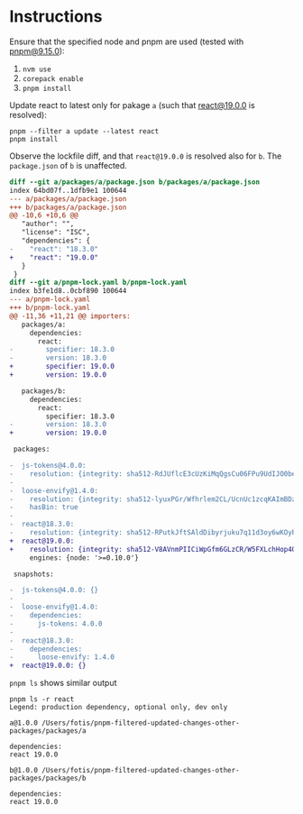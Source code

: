 # Instructions

Ensure that the specified node and pnpm are used (tested with pnpm@9.15.0):

1. `nvm use`
2. `corepack enable`
3. `pnpm install`

Update react to latest only for pakage `a` (such that react@19.0.0 is resolved):

```shell
pnpm --filter a update --latest react
pnpm install
```

Observe the lockfile diff, and that `react@19.0.0` is resolved also for `b`.  The `package.json` of `b` is unaffected.

```diff
diff --git a/packages/a/package.json b/packages/a/package.json
index 64bd07f..1dfb9e1 100644
--- a/packages/a/package.json
+++ b/packages/a/package.json
@@ -10,6 +10,6 @@
   "author": "",
   "license": "ISC",
   "dependencies": {
-    "react": "18.3.0"
+    "react": "19.0.0"
   }
 }
diff --git a/pnpm-lock.yaml b/pnpm-lock.yaml
index b3fe1d8..0cbf890 100644
--- a/pnpm-lock.yaml
+++ b/pnpm-lock.yaml
@@ -11,36 +11,21 @@ importers:
   packages/a:
     dependencies:
       react:
-        specifier: 18.3.0
-        version: 18.3.0
+        specifier: 19.0.0
+        version: 19.0.0

   packages/b:
     dependencies:
       react:
         specifier: 18.3.0
-        version: 18.3.0
+        version: 19.0.0

 packages:

-  js-tokens@4.0.0:
-    resolution: {integrity: sha512-RdJUflcE3cUzKiMqQgsCu06FPu9UdIJO0beYbPhHN4k6apgJtifcoCtT9bcxOpYBtpD2kCM6Sbzg4CausW/PKQ==}
-
-  loose-envify@1.4.0:
-    resolution: {integrity: sha512-lyuxPGr/Wfhrlem2CL/UcnUc1zcqKAImBDzukY7Y5F/yQiNdko6+fRLevlw1HgMySw7f611UIY408EtxRSoK3Q==}
-    hasBin: true
-
-  react@18.3.0:
-    resolution: {integrity: sha512-RPutkJftSAldDibyrjuku7q11d3oy6wKOyPe5K1HA/HwwrXcEqBdHsLypkC2FFYjP7bPUa6gbzSBhw4sY2JcDg==}
+  react@19.0.0:
+    resolution: {integrity: sha512-V8AVnmPIICiWpGfm6GLzCR/W5FXLchHop40W4nXBmdlEceh16rCN8O8LNWm5bh5XUX91fh7KpA+W0TgMKmgTpQ==}
     engines: {node: '>=0.10.0'}

 snapshots:

-  js-tokens@4.0.0: {}
-
-  loose-envify@1.4.0:
-    dependencies:
-      js-tokens: 4.0.0
-
-  react@18.3.0:
-    dependencies:
-      loose-envify: 1.4.0
+  react@19.0.0: {}
```

`pnpm ls` shows similar output

```shell
pnpm ls -r react
Legend: production dependency, optional only, dev only

a@1.0.0 /Users/fotis/pnpm-filtered-updated-changes-other-packages/packages/a

dependencies:
react 19.0.0

b@1.0.0 /Users/fotis/pnpm-filtered-updated-changes-other-packages/packages/b

dependencies:
react 19.0.0
```
